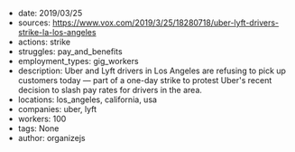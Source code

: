 - date: 2019/03/25
- sources: https://www.vox.com/2019/3/25/18280718/uber-lyft-drivers-strike-la-los-angeles
- actions: strike
- struggles: pay_and_benefits
- employment_types: gig_workers
- description: Uber and Lyft drivers in Los Angeles are refusing to pick up customers today — part of a one-day strike to protest Uber's recent decision to slash pay rates for drivers in the area.
- locations: los_angeles, california, usa
- companies: uber, lyft
- workers: 100
- tags: None
- author: organizejs
